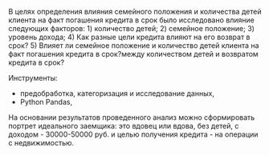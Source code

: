 В целях определения влияния семейного положения и количества детей клиента на факт погашения кредита в срок было исследовано влияние следующих факторов: 1) количество детей; 2) семейное положение; 3) уровень дохода; 4) Как разные цели кредита влияют на его возврат в срок? 5) Влияет ли семейное положение и количество детей клиента на факт погашения кредита в срок?между количеством детей и возвратом кредита в срок?	

Инструменты:
- предобработка, категоризация и исследование данных,
- Python Pandas,

На основании результатов проведенного анализ можно сформировать портрет идеального заемщика: это вдовец или вдова, без детей, с доходом - 30000-50000 руб. и целью получения кредита - на операции с недвижимостью.
